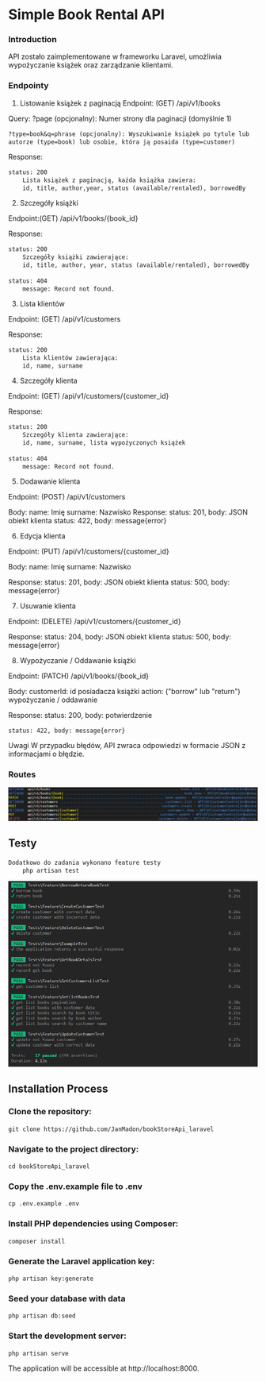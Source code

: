 # Simple Book Rental API
### Introduction
API zostało zaimplementowane w frameworku Laravel, umożliwia wypożyczanie książek oraz zarządzanie klientami.

### Endpointy
1. Listowanie książek z paginacją
Endpoint: (GET) /api/v1/books

Query:
    ?page (opcjonalny): Numer strony dla paginacji (domyślnie 1)

    ?type=book&q=phrase (opcjonalny): Wyszukiwanie książek po tytule lub autorze (type=book) lub osobie, która ją posaida (type=customer)

Response:

    status: 200
        Lista książek z paginacją, każda książka zawiera:
        id, title, author,year, status (available/rentaled), borrowedBy

2. Szczegóły książki

Endpoint:(GET) /api/v1/books/{book_id}

Response:

    status: 200 
        Szczegóły książki zawierające:
        id, title, author, year, status (available/rentaled), borrowedBy

    status: 404
        message: Record not found.

3. Lista klientów

Endpoint: (GET) /api/v1/customers

Response:

    status: 200
        Lista klientów zawierająca:
        id, name, surname

4. Szczegóły klienta

Endpoint: (GET) /api/v1/customers/{customer_id}

Response:

    status: 200
        Szczegóły klienta zawierające:
        id, name, surname, lista wypożyczonych książek

    status: 404
        message: Record not found.

5. Dodawanie klienta

Endpoint: (POST) /api/v1/customers

Body:
    name: Imię
    surname: Nazwisko
Response:
    status: 201, body: JSON obiekt klienta 
    status: 422, body: message{error}

6. Edycja klienta

Endpoint: (PUT) /api/v1/customers/{customer_id}

Body:
    name: Imię
    surname: Nazwisko

Response:
    status: 201, body: JSON obiekt klienta 
    status: 500, body: message{error}

7. Usuwanie klienta

Endpoint: (DELETE) /api/v1/customers/{customer_id}

Response:
    status: 204, body: JSON obiekt klienta
    status: 500, body: message{error}

8. Wypożyczanie / Oddawanie książki

Endpoint: (PATCH) /api/v1/books/{book_id}

Body: 
    customerId: id posiadacza książki
    action: ("borrow" lub "return") wypożyczanie / oddawanie

Response:
    status: 200, body: potwierdzenie
    
    status: 422, body: message{error} 

Uwagi
W przypadku błędów, API zwraca odpowiedzi w formacie JSON z informacjami o błędzie.

### Routes
![Routes](screenshots/routes.png)

## Testy
    Dodatkowo do zadania wykonano feature testy
        php artisan test

![opis sdsad ](./screenshots/tests.png)

## Installation Process

### Clone the repository:

    git clone https://github.com/JanMadon/bookStoreApi_laravel

### Navigate to the project directory:
    cd bookStoreApi_laravel

### Copy the .env.example file to .env 
    cp .env.example .env

### Install PHP dependencies using Composer:
    composer install

### Generate the Laravel application key:
    php artisan key:generate

### Seed your database with data
    php artisan db:seed

### Start the development server:
    php artisan serve

The application will be accessible at http://localhost:8000.

